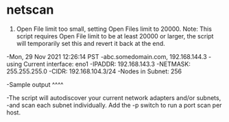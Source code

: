 # netscan

1.  Open File limit too small, setting Open Files limit to 20000.
    Note: This script requires Open File limit to be at least 20000 or larger, 
    the script will temporarily set this and revert it back at the end.

-Mon, 29 Nov 2021 12:26:14 PST
-abc.somedomain.com, 192.168.144.3
-using Current interface: eno1
  -IPADDR: 192.168.143.3
  -NETMASK: 255.255.255.0
  -CIDR: 192.168.104.3/24
  -Nodes in Subnet: 256

-Sample output ^^^^

  -The script will autodiscover your current network adapters and/or subnets,
  -and scan each subnet individually. Add the -p switch to run a port scan per host.


